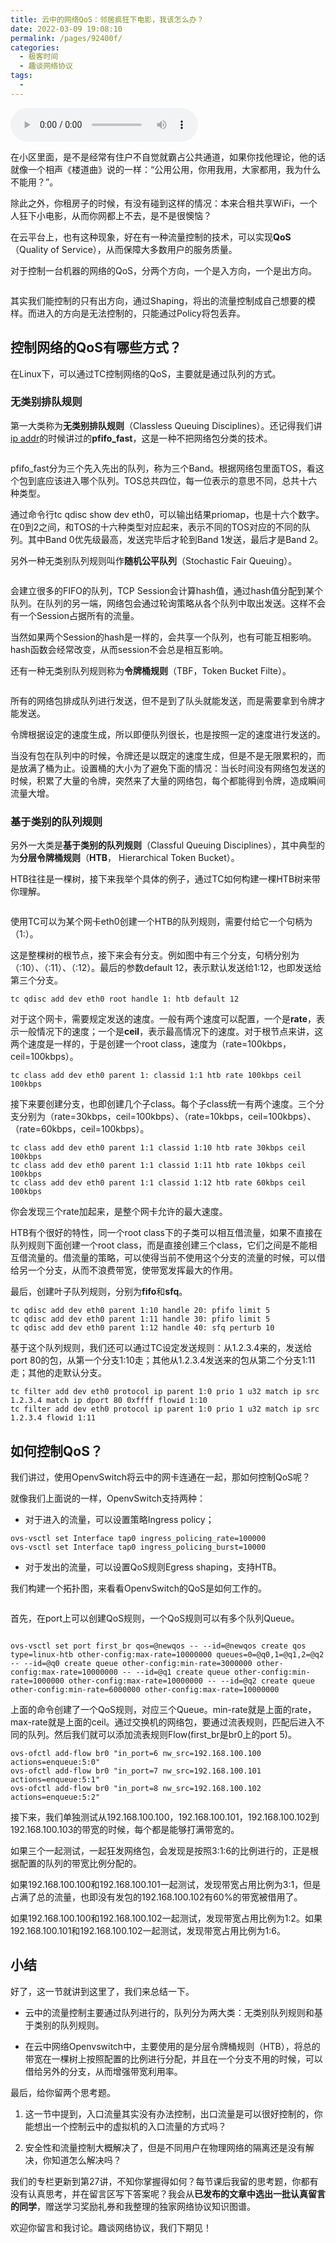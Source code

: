 ```yaml
---
title: 云中的网络QoS：邻居疯狂下电影，我该怎么办？
date: 2022-03-09 19:08:10
permalink: /pages/92400f/
categories:
  - 极客时间
  - 趣谈网络协议
tags:
  - 
---
```

<audio title="第27讲.云中的网络QoS：邻居疯狂下电影，我该怎么办？" src="https://static001.geekbang.org/resource/audio/00/26/006be4d2d2e2e70b6063bdd40c1dbc26.mp3" controls="controls"></audio> 
<p>在小区里面，是不是经常有住户不自觉就霸占公共通道，如果你找他理论，他的话就像一个相声《楼道曲》说的一样：“公用公用，你用我用，大家都用，我为什么不能用？”。</p><p>除此之外，你租房子的时候，有没有碰到这样的情况：本来合租共享WiFi，一个人狂下小电影，从而你网都上不去，是不是很懊恼？</p><p>在云平台上，也有这种现象，好在有一种流量控制的技术，可以实现<strong>QoS</strong>（Quality of Service），从而保障大多数用户的服务质量。</p><p>对于控制一台机器的网络的QoS，分两个方向，一个是入方向，一个是出方向。</p><p><img src="https://static001.geekbang.org/resource/image/74/11/747b0d537fd1705171ffcca3faf96211.jpg" alt=""></p><p>其实我们能控制的只有出方向，通过Shaping，将出的流量控制成自己想要的模样。而进入的方向是无法控制的，只能通过Policy将包丢弃。</p><h2>控制网络的QoS有哪些方式？</h2><p>在Linux下，可以通过TC控制网络的QoS，主要就是通过队列的方式。</p><h3>无类别排队规则</h3><p>第一大类称为<strong>无类别排队规则</strong>（Classless Queuing Disciplines）。还记得我们讲<a href="https://time.geekbang.org/column/article/7772">ip addr</a>的时候讲过的<strong>pfifo_fast</strong>，这是一种不把网络包分类的技术。</p><p><img src="https://static001.geekbang.org/resource/image/e3/6c/e391b4b79580a7d66afe4307ff3f6f6c.jpg" alt=""></p><p>pfifo_fast分为三个先入先出的队列，称为三个Band。根据网络包里面TOS，看这个包到底应该进入哪个队列。TOS总共四位，每一位表示的意思不同，总共十六种类型。</p><!-- [[[read_end]]] --><p>通过命令行tc qdisc show dev eth0，可以输出结果priomap，也是十六个数字。在0到2之间，和TOS的十六种类型对应起来，表示不同的TOS对应的不同的队列。其中Band 0优先级最高，发送完毕后才轮到Band 1发送，最后才是Band 2。</p><p>另外一种无类别队列规则叫作<strong>随机公平队列</strong>（Stochastic Fair Queuing）。</p><p><img src="https://static001.geekbang.org/resource/image/b6/99/b6ec2e4e20ddee7d6952b7fa4586ba99.jpg" alt=""></p><p>会建立很多的FIFO的队列，TCP Session会计算hash值，通过hash值分配到某个队列。在队列的另一端，网络包会通过轮询策略从各个队列中取出发送。这样不会有一个Session占据所有的流量。</p><p>当然如果两个Session的hash是一样的，会共享一个队列，也有可能互相影响。hash函数会经常改变，从而session不会总是相互影响。</p><p>还有一种无类别队列规则称为<strong>令牌桶规则</strong>（TBF，Token Bucket Filte）。</p><p><img src="https://static001.geekbang.org/resource/image/14/9b/145c6f8593bf7603eae79246b9d6859b.jpg" alt=""></p><p>所有的网络包排成队列进行发送，但不是到了队头就能发送，而是需要拿到令牌才能发送。</p><p>令牌根据设定的速度生成，所以即便队列很长，也是按照一定的速度进行发送的。</p><p>当没有包在队列中的时候，令牌还是以既定的速度生成，但是不是无限累积的，而是放满了桶为止。设置桶的大小为了避免下面的情况：当长时间没有网络包发送的时候，积累了大量的令牌，突然来了大量的网络包，每个都能得到令牌，造成瞬间流量大增。</p><h3>基于类别的队列规则</h3><p>另外一大类是<strong>基于类别的队列规则</strong>（Classful Queuing Disciplines），其中典型的为<strong>分层令牌桶规则</strong>（<strong>HTB</strong>， Hierarchical Token Bucket）。</p><p>HTB往往是一棵树，接下来我举个具体的例子，通过TC如何构建一棵HTB树来带你理解。</p><p><img src="https://static001.geekbang.org/resource/image/e6/f5/e6de57bf00f2fe8865ec3548bf8c67f5.jpg" alt=""></p><p>使用TC可以为某个网卡eth0创建一个HTB的队列规则，需要付给它一个句柄为（1:）。</p><p>这是整棵树的根节点，接下来会有分支。例如图中有三个分支，句柄分别为（:10）、（:11）、（:12）。最后的参数default 12，表示默认发送给1:12，也即发送给第三个分支。</p><pre><code>tc qdisc add dev eth0 root handle 1: htb default 12
</code></pre><p>对于这个网卡，需要规定发送的速度。一般有两个速度可以配置，一个是<strong>rate</strong>，表示一般情况下的速度；一个是<strong>ceil</strong>，表示最高情况下的速度。对于根节点来讲，这两个速度是一样的，于是创建一个root class，速度为（rate=100kbps，ceil=100kbps）。</p><pre><code>tc class add dev eth0 parent 1: classid 1:1 htb rate 100kbps ceil 100kbps
</code></pre><p>接下来要创建分支，也即创建几个子class。每个子class统一有两个速度。三个分支分别为（rate=30kbps，ceil=100kbps）、（rate=10kbps，ceil=100kbps）、（rate=60kbps，ceil=100kbps）。</p><pre><code>tc class add dev eth0 parent 1:1 classid 1:10 htb rate 30kbps ceil 100kbps
tc class add dev eth0 parent 1:1 classid 1:11 htb rate 10kbps ceil 100kbps
tc class add dev eth0 parent 1:1 classid 1:12 htb rate 60kbps ceil 100kbps
</code></pre><p>你会发现三个rate加起来，是整个网卡允许的最大速度。</p><p>HTB有个很好的特性，同一个root class下的子类可以相互借流量，如果不直接在队列规则下面创建一个root class，而是直接创建三个class，它们之间是不能相互借流量的。借流量的策略，可以使得当前不使用这个分支的流量的时候，可以借给另一个分支，从而不浪费带宽，使带宽发挥最大的作用。</p><p>最后，创建叶子队列规则，分别为<strong>fifo</strong>和<strong>sfq</strong>。</p><pre><code>tc qdisc add dev eth0 parent 1:10 handle 20: pfifo limit 5
tc qdisc add dev eth0 parent 1:11 handle 30: pfifo limit 5
tc qdisc add dev eth0 parent 1:12 handle 40: sfq perturb 10
</code></pre><p>基于这个队列规则，我们还可以通过TC设定发送规则：从1.2.3.4来的，发送给port 80的包，从第一个分支1:10走；其他从1.2.3.4发送来的包从第二个分支1:11走；其他的走默认分支。</p><pre><code>tc filter add dev eth0 protocol ip parent 1:0 prio 1 u32 match ip src 1.2.3.4 match ip dport 80 0xffff flowid 1:10
tc filter add dev eth0 protocol ip parent 1:0 prio 1 u32 match ip src 1.2.3.4 flowid 1:11
</code></pre><h2>如何控制QoS？</h2><p>我们讲过，使用OpenvSwitch将云中的网卡连通在一起，那如何控制QoS呢？</p><p>就像我们上面说的一样，OpenvSwitch支持两种：</p><ul>
<li>对于进入的流量，可以设置策略Ingress policy；</li>
</ul><pre><code>ovs-vsctl set Interface tap0 ingress_policing_rate=100000
ovs-vsctl set Interface tap0 ingress_policing_burst=10000
</code></pre><ul>
<li>对于发出的流量，可以设置QoS规则Egress shaping，支持HTB。</li>
</ul><p>我们构建一个拓扑图，来看看OpenvSwitch的QoS是如何工作的。</p><p><img src="https://static001.geekbang.org/resource/image/3b/ee/3b0de72bc937e108519a473067f607ee.jpg" alt=""></p><p>首先，在port上可以创建QoS规则，一个QoS规则可以有多个队列Queue。</p><p><img src="https://static001.geekbang.org/resource/image/e6/84/e65435bde65a255a085f10d02d2ff184.jpg" alt=""></p><pre><code>ovs-vsctl set port first_br qos=@newqos -- --id=@newqos create qos type=linux-htb other-config:max-rate=10000000 queues=0=@q0,1=@q1,2=@q2 -- --id=@q0 create queue other-config:min-rate=3000000 other-config:max-rate=10000000 -- --id=@q1 create queue other-config:min-rate=1000000 other-config:max-rate=10000000 -- --id=@q2 create queue other-config:min-rate=6000000 other-config:max-rate=10000000
</code></pre><p>上面的命令创建了一个QoS规则，对应三个Queue。min-rate就是上面的rate，max-rate就是上面的ceil。通过交换机的网络包，要通过流表规则，匹配后进入不同的队列。然后我们就可以添加流表规则Flow(first_br是br0上的port 5)。</p><pre><code>ovs-ofctl add-flow br0 &quot;in_port=6 nw_src=192.168.100.100 actions=enqueue:5:0&quot;
ovs-ofctl add-flow br0 &quot;in_port=7 nw_src=192.168.100.101 actions=enqueue:5:1&quot;
ovs-ofctl add-flow br0 &quot;in_port=8 nw_src=192.168.100.102 actions=enqueue:5:2&quot;
</code></pre><p>接下来，我们单独测试从192.168.100.100，192.168.100.101，192.168.100.102到192.168.100.103的带宽的时候，每个都是能够打满带宽的。</p><p>如果三个一起测试，一起狂发网络包，会发现是按照3:1:6的比例进行的，正是根据配置的队列的带宽比例分配的。</p><p>如果192.168.100.100和192.168.100.101一起测试，发现带宽占用比例为3:1，但是占满了总的流量，也即没有发包的192.168.100.102有60%的带宽被借用了。</p><p>如果192.168.100.100和192.168.100.102一起测试，发现带宽占用比例为1:2。如果192.168.100.101和192.168.100.102一起测试，发现带宽占用比例为1:6。</p><h2>小结</h2><p>好了，这一节就讲到这里了，我们来总结一下。</p><ul>
<li>
<p>云中的流量控制主要通过队列进行的，队列分为两大类：无类别队列规则和基于类别的队列规则。</p>
</li>
<li>
<p>在云中网络Openvswitch中，主要使用的是分层令牌桶规则（HTB），将总的带宽在一棵树上按照配置的比例进行分配，并且在一个分支不用的时候，可以借给另外的分支，从而增强带宽利用率。</p>
</li>
</ul><p>最后，给你留两个思考题。</p><ol>
<li>
<p>这一节中提到，入口流量其实没有办法控制，出口流量是可以很好控制的，你能想出一个控制云中的虚拟机的入口流量的方式吗？</p>
</li>
<li>
<p>安全性和流量控制大概解决了，但是不同用户在物理网络的隔离还是没有解决，你知道怎么解决吗？</p>
</li>
</ol><p>我们的专栏更新到第27讲，不知你掌握得如何？每节课后我留的思考题，你都有没有认真思考，并在留言区写下答案呢？我会从<strong>已发布的文章中选出一批认真留言的同学</strong>，赠送<span class="orange">学习奖励礼券</span>和我整理的<span class="orange">独家网络协议知识图谱</span>。</p><p>欢迎你留言和我讨论。趣谈网络协议，我们下期见！</p>